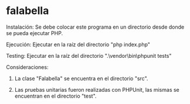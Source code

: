# falabella
Instalación: Se debe colocar este programa en un directorio desde donde se pueda ejecutar PHP.

Ejecución: Ejecutar en la raíz del directorio "php index.php"

Testing: Ejecutar en la raíz del directorio ".\vendor\bin\phpunit tests"

Consideraciones: 

1) La clase "Falabella" se encuentra en el directorio "src".

2) Las pruebas unitarias fueron realizadas con PHPUnit, las mismas se encuentran en el directorio "test".
